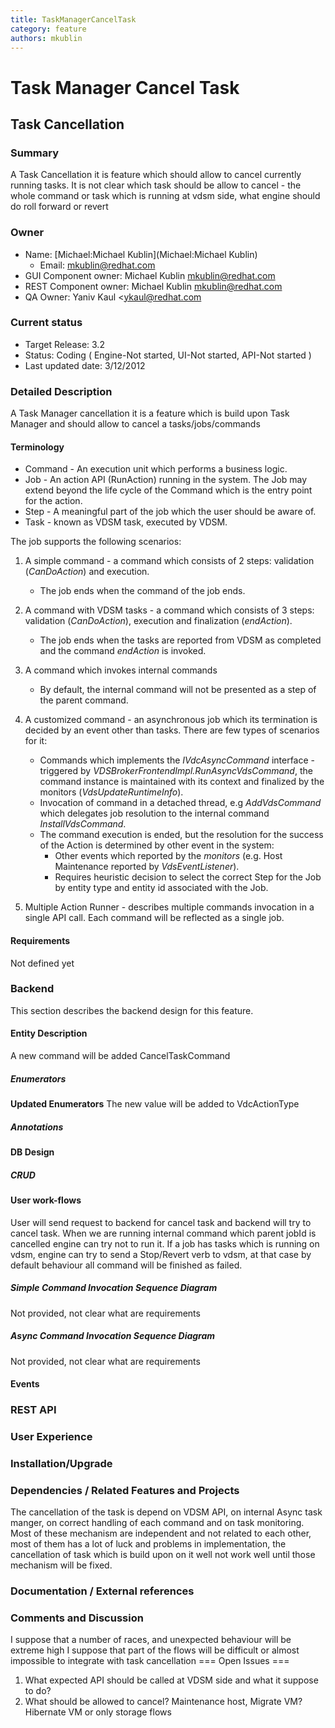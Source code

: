 ```yaml
---
title: TaskManagerCancelTask
category: feature
authors: mkublin
---
```


# Task Manager Cancel Task

## Task Cancellation

### Summary

A Task Cancellation it is feature which should allow to cancel currently running tasks. It is not clear which task should be allow to cancel - the whole command or task which is running at vdsm side, what engine should do roll forward or revert

### Owner

*   Name: [Michael:Michael Kublin](Michael:Michael Kublin)
    -   Email: <mkublin@redhat.com>
*   GUI Component owner: Michael Kublin <mkublin@redhat.com>
*   REST Component owner: Michael Kublin <mkublin@redhat.com>
*   QA Owner: Yaniv Kaul <ykaul@redhat.com

### Current status

*   Target Release: 3.2
*   Status: Coding ( Engine-Not started, UI-Not started, API-Not started )
*   Last updated date: 3/12/2012

### Detailed Description

A Task Manager cancellation it is a feature which is build upon Task Manager and should allow to cancel a tasks/jobs/commands

#### Terminology

*   Command - An execution unit which performs a business logic.
*   Job - An action API (RunAction) running in the system. The Job may extend beyond the life cycle of the Command which is the entry point for the action.
*   Step - A meaningful part of the job which the user should be aware of.
*   Task - known as VDSM task, executed by VDSM.

The job supports the following scenarios:

1.  A simple command - a command which consists of 2 steps: validation (*CanDoAction*) and execution.
    -   The job ends when the command of the job ends.

2.  A command with VDSM tasks - a command which consists of 3 steps: validation (*CanDoAction*), execution and finalization (*endAction*).
    -   The job ends when the tasks are reported from VDSM as completed and the command *endAction* is invoked.

3.  A command which invokes internal commands
    -   By default, the internal command will not be presented as a step of the parent command.

4.  A customized command - an asynchronous job which its termination is decided by an event other than tasks. There are few types of scenarios for it:
    -   Commands which implements the *IVdcAsyncCommand* interface - triggered by *VDSBrokerFrontendImpl.RunAsyncVdsCommand*, the command instance is maintained with its context and finalized by the monitors (*VdsUpdateRuntimeInfo*).
    -   Invocation of command in a detached thread, e.g *AddVdsCommand* which delegates job resolution to the internal command *InstallVdsCommand*.
    -   The command execution is ended, but the resolution for the success of the Action is determined by other event in the system:
        -   Other events which reported by the *monitors* (e.g. Host Maintenance reported by *VdsEventListener*).
        -   Requires heuristic decision to select the correct Step for the Job by entity type and entity id associated with the Job.

5.  Multiple Action Runner - describes multiple commands invocation in a single API call. Each command will be reflected as a single job.

#### Requirements

Not defined yet

### Backend

This section describes the backend design for this feature.

#### Entity Description

A new command will be added CancelTaskCommand

##### Enumerators

**Updated Enumerators**
The new value will be added to VdcActionType

##### Annotations

#### DB Design

##### CRUD

#### User work-flows

User will send request to backend for cancel task and backend will try to cancel task. When we are running internal command which parent jobId is cancelled engine can try not to run it. If a job has tasks which is running on vdsm, engine can try to send a Stop/Revert verb to vdsm, at that case by default behaviour all command will be finished as failed.

##### Simple Command Invocation Sequence Diagram

Not provided, not clear what are requirements

##### Async Command Invocation Sequence Diagram

Not provided, not clear what are requirements

#### Events

### REST API

### User Experience

### Installation/Upgrade

### Dependencies / Related Features and Projects

The cancellation of the task is depend on VDSM API, on internal Async task manger, on correct handling of each command and on task monitoring. Most of these mechanism are independent and not related to each other, most of them has a lot of luck and problems in implementation, the cancellation of task which is build upon on it well not work well until those mechanism will be fixed.

### Documentation / External references

### Comments and Discussion

I suppose that a number of races, and unexpected behaviour will be extreme high
I suppose that part of the flows will be difficult or almost impossible to integrate with task cancellation
=== Open Issues ===

1.  What expected API should be called at VDSM side and what it suppose to do?
2.  What should be allowed to cancel? Maintenance host, Migrate VM? Hibernate VM or only storage flows

